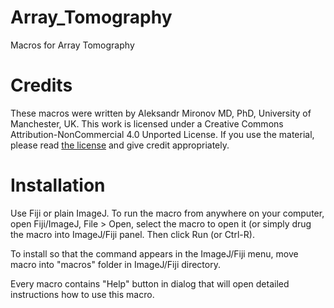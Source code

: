 # Array_Tomography
Macros for Array Tomography

# Credits
These macros were written by Aleksandr Mironov MD, PhD, University of Manchester, UK. This work is licensed under a Creative Commons Attribution-NonCommercial 4.0 Unported License. If you use the material, please read [the license](https://creativecommons.org/licenses/by-nc/4.0/deed.en) and give credit appropriately.

# Installation
Use Fiji or plain ImageJ.
To run the macro from anywhere on your computer, open Fiji/ImageJ, File > Open, select the macro to open it (or simply drug the macro into ImageJ/Fiji panel. Then click Run (or Ctrl-R).

To install so that the command appears in the ImageJ/Fiji menu, move macro into "macros" folder in ImageJ/Fiji directory.

Every macro contains "Help" button in dialog that will open detailed instructions how to use this macro.
